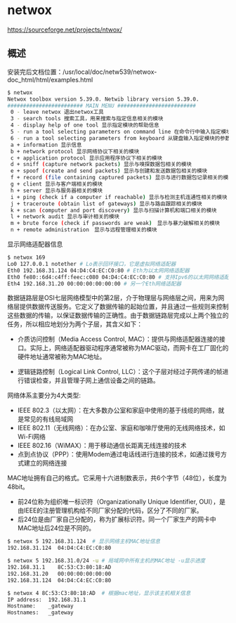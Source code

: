 # netwox



https://sourceforge.net/projects/ntwox/

## 概述

安装完后文档位置：/usr/local/doc/netw539/netwox-doc_html/html/examples.html

```bash
$ netwox    
Netwox toolbox version 5.39.0. Netwib library version 5.39.0.
######################## MAIN MENU #########################
 0 - leave netwox 退出netwox工具
 3 - search tools 搜索工具，用来搜索与指定信息相关的模块
 4 - display help of one tool 显示指定模块的帮助信息
 5 - run a tool selecting parameters on command line 在命令行中输入指定模块的参数选项并运行
 6 - run a tool selecting parameters from keyboard 从键盘输入指定模块的参数选项并运行
 a + information 显示信息
 b + network protocol 显示网络协议下相关的模块
 c + application protocol 显示应用程序协议下相关的模块
 d + sniff (capture network packets) 显示与嗅探数据包相关的模块
 e + spoof (create and send packets) 显示与创建和发送数据包相关的模块
 f + record (file containing captured packets) 显示与进行数据包记录相关的模块
 g + client 显示与客户端相关的模块
 h + server 显示与服务器相关的模块
 i + ping (check if a computer if reachable) 显示与检测主机连通性相关的模块
 j + traceroute (obtain list of gateways) 显示与路由跟踪相关的模块
 k + scan (computer and port discovery) 显示与扫描计算机和端口相关的模块
 l + network audit 显示与审计相关的模块
 m + brute force (check if passwords are weak)　显示与暴力破解相关的模块
 n + remote administration　显示与远程管理相关的模块
```



显示网络适配器信息

```bash
$ netwox 169
Lo0 127.0.0.1 notether # Lo表示回环接口，它是虚拟网络适配器
Eth0 192.168.31.124 04:D4:C4:EC:C0:80 # Eth为以太网网络适配器
Eth0 fe80::6d4:c4ff:feec:c080 04:D4:C4:EC:C0:80 # 支持Ipv6的以太网网络适配器
Eth4 192.168.31.20 00:00:00:00:00:00 # 另一个Eth网络适配器
```

数据链路层是OSI七层网络模型中的第2层，介于物理层与网络层之间，用来为网络层提供数据传送服务。它定义了数据传输的起始位置，并且通过一些规则来控制这些数据的传输，以保证数据传输的正确性。由于数据链路层完成以上两个独立的任务，所以相应地划分为两个子层，其含义如下：

- 介质访问控制（Media Access Control, MAC）：提供与网络适配器连接的接口。实际上，网络适配器驱动程序通常被称为MAC驱动，而网卡在工厂固化的硬件地址通常被称为MAC地址。

- 逻辑链路控制（Logical Link Control, LLC）：这个子层对经过子网传递的帧进行错误检查，并且管理子网上通信设备之间的链路。

  



网络体系主要分为4大类型:

- IEEE 802.3（以太网）：在大多数办公室和家庭中使用的基于线缆的网络，就是常见的有线局域网
- IEEE 802.11（无线网络）：在办公室、家庭和咖啡厅使用的无线网络技术，如Wi-Fi网络
- IEEE 802.16（WiMAX）：用于移动通信长距离无线连接的技术
- 点到点协议（PPP）：使用Modem通过电话线进行连接的技术，如通过拨号方式建立的网络连接



MAC地址拥有自己的格式。它采用十六进制数表示，共6个字节（48位），长度为48bit。

- 前24位称为组织唯一标识符（Organizationally Unique Identifier, OUI），是由IEEE的注册管理机构给不同厂家分配的代码，区分了不同的厂家。
- 后24位是由厂家自己分配的，称为扩展标识符。同一个厂家生产的网卡中MAC地址后24位是不同的。



```bash
$ netwox 5 192.168.31.124  # 显示网络主机MAC地址信息
192.168.31.124	04:D4:C4:EC:C0:80

$ netwox 5 192.168.31.0/24 -u # 局域网中所有主机的MAC地址 -u显示进度
192.168.31.1	8C:53:C3:80:18:AD
192.168.31.20	00:00:00:00:00:00
192.168.31.124	04:D4:C4:EC:C0:80

$ netwox 4 8C:53:C3:80:18:AD  # 根据mac地址，显示该主机相关信息
IP address:  192.168.31.1
Hostname:    _gateway
Hostnames:   _gateway

```

